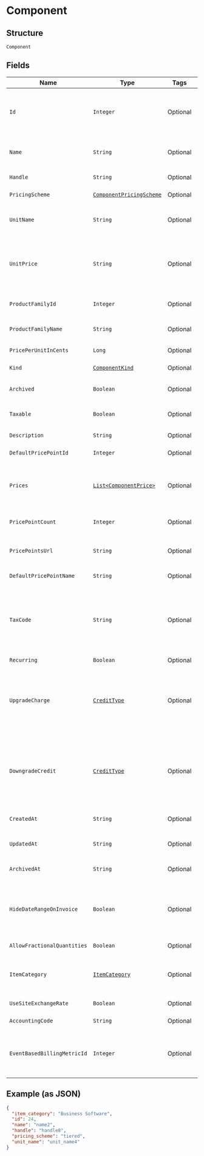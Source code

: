 
# Component

## Structure

`Component`

## Fields

| Name | Type | Tags | Description | Getter | Setter |
|  --- | --- | --- | --- | --- | --- |
| `Id` | `Integer` | Optional | The unique ID assigned to the component by Chargify. This ID can be used to fetch the component from the API. | Integer getId() | setId(Integer id) |
| `Name` | `String` | Optional | The name of the Component, suitable for display on statements. i.e. Text Messages. | String getName() | setName(String name) |
| `Handle` | `String` | Optional | The component API handle | String getHandle() | setHandle(String handle) |
| `PricingScheme` | [`ComponentPricingScheme`](../../doc/models/containers/component-pricing-scheme.md) | Optional | This is a container for one-of cases. | ComponentPricingScheme getPricingScheme() | setPricingScheme(ComponentPricingScheme pricingScheme) |
| `UnitName` | `String` | Optional | The name of the unit that the component’s usage is measured in. i.e. message | String getUnitName() | setUnitName(String unitName) |
| `UnitPrice` | `String` | Optional | The amount the customer will be charged per unit. This field is only populated for ‘per_unit’ pricing schemes, otherwise it may be null. | String getUnitPrice() | setUnitPrice(String unitPrice) |
| `ProductFamilyId` | `Integer` | Optional | The id of the Product Family to which the Component belongs | Integer getProductFamilyId() | setProductFamilyId(Integer productFamilyId) |
| `ProductFamilyName` | `String` | Optional | The name of the Product Family to which the Component belongs | String getProductFamilyName() | setProductFamilyName(String productFamilyName) |
| `PricePerUnitInCents` | `Long` | Optional | deprecated - use unit_price instead | Long getPricePerUnitInCents() | setPricePerUnitInCents(Long pricePerUnitInCents) |
| `Kind` | [`ComponentKind`](../../doc/models/component-kind.md) | Optional | A handle for the component type | ComponentKind getKind() | setKind(ComponentKind kind) |
| `Archived` | `Boolean` | Optional | Boolean flag describing whether a component is archived or not. | Boolean getArchived() | setArchived(Boolean archived) |
| `Taxable` | `Boolean` | Optional | Boolean flag describing whether a component is taxable or not. | Boolean getTaxable() | setTaxable(Boolean taxable) |
| `Description` | `String` | Optional | The description of the component. | String getDescription() | setDescription(String description) |
| `DefaultPricePointId` | `Integer` | Optional | - | Integer getDefaultPricePointId() | setDefaultPricePointId(Integer defaultPricePointId) |
| `Prices` | [`List<ComponentPrice>`](../../doc/models/component-price.md) | Optional | An array of price brackets. If the component uses the ‘per_unit’ pricing scheme, this array will be empty. | List<ComponentPrice> getPrices() | setPrices(List<ComponentPrice> prices) |
| `PricePointCount` | `Integer` | Optional | Count for the number of price points associated with the component | Integer getPricePointCount() | setPricePointCount(Integer pricePointCount) |
| `PricePointsUrl` | `String` | Optional | URL that points to the location to read the existing price points via GET request | String getPricePointsUrl() | setPricePointsUrl(String pricePointsUrl) |
| `DefaultPricePointName` | `String` | Optional | - | String getDefaultPricePointName() | setDefaultPricePointName(String defaultPricePointName) |
| `TaxCode` | `String` | Optional | A string representing the tax code related to the component type. This is especially important when using the Avalara service to tax based on locale. This attribute has a max length of 10 characters. | String getTaxCode() | setTaxCode(String taxCode) |
| `Recurring` | `Boolean` | Optional | - | Boolean getRecurring() | setRecurring(Boolean recurring) |
| `UpgradeCharge` | [`CreditType`](../../doc/models/credit-type.md) | Optional | The type of credit to be created when upgrading/downgrading. Defaults to the component and then site setting if one is not provided.<br>Available values: `full`, `prorated`, `none`. | CreditType getUpgradeCharge() | setUpgradeCharge(CreditType upgradeCharge) |
| `DowngradeCredit` | [`CreditType`](../../doc/models/credit-type.md) | Optional | The type of credit to be created when upgrading/downgrading. Defaults to the component and then site setting if one is not provided.<br>Available values: `full`, `prorated`, `none`. | CreditType getDowngradeCredit() | setDowngradeCredit(CreditType downgradeCredit) |
| `CreatedAt` | `String` | Optional | Timestamp indicating when this component was created | String getCreatedAt() | setCreatedAt(String createdAt) |
| `UpdatedAt` | `String` | Optional | Timestamp indicating when this component was updated | String getUpdatedAt() | setUpdatedAt(String updatedAt) |
| `ArchivedAt` | `String` | Optional | Timestamp indicating when this component was archived | String getArchivedAt() | setArchivedAt(String archivedAt) |
| `HideDateRangeOnInvoice` | `Boolean` | Optional | (Only available on Relationship Invoicing sites) Boolean flag describing if the service date range should show for the component on generated invoices. | Boolean getHideDateRangeOnInvoice() | setHideDateRangeOnInvoice(Boolean hideDateRangeOnInvoice) |
| `AllowFractionalQuantities` | `Boolean` | Optional | - | Boolean getAllowFractionalQuantities() | setAllowFractionalQuantities(Boolean allowFractionalQuantities) |
| `ItemCategory` | [`ItemCategory`](../../doc/models/item-category.md) | Optional | One of the following: Business Software, Consumer Software, Digital Services, Physical Goods, Other | ItemCategory getItemCategory() | setItemCategory(ItemCategory itemCategory) |
| `UseSiteExchangeRate` | `Boolean` | Optional | - | Boolean getUseSiteExchangeRate() | setUseSiteExchangeRate(Boolean useSiteExchangeRate) |
| `AccountingCode` | `String` | Optional | E.g. Internal ID or SKU Number | String getAccountingCode() | setAccountingCode(String accountingCode) |
| `EventBasedBillingMetricId` | `Integer` | Optional | (Only for Event Based Components) This is an ID of a metric attached to the component. This metric is used to bill upon collected events. | Integer getEventBasedBillingMetricId() | setEventBasedBillingMetricId(Integer eventBasedBillingMetricId) |

## Example (as JSON)

```json
{
  "item_category": "Business Software",
  "id": 24,
  "name": "name2",
  "handle": "handle8",
  "pricing_scheme": "tiered",
  "unit_name": "unit_name4"
}
```

